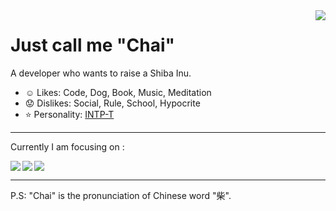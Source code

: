 <a href="#">
<img align="right" src="https://github-readme-stats.vercel.app/api?username=MegChai&show_icons=true&hide_border=true&count_private=true&include_all_commits=true">
</a>

# Just call me "Chai"

A developer who wants to raise a Shiba Inu.

- :relaxed: Likes: Code, Dog, Book, Music, Meditation
- :worried: Dislikes: Social, Rule, School, Hypocrite
- :star: Personality: [INTP-T](https://www.16personalities.com/intp-personality)

----

Currently I am focusing on :

<a href="https://github.com/MegEngine/MegEngine">
  <img align="left" src="https://github-readme-stats.vercel.app/api/pin/?username=MegEngine&repo=MegEngine&show_owner=true" />
</a>

<a href="https://github.com/MegEngine/Documentation">
  <img align="left" src="https://github-readme-stats.vercel.app/api/pin/?username=MegEngine&repo=Documentation&show_owner=true" />
</a>

<a href="#"><img align="center" src="https://via.placeholder.com/600x1.png/fff/fff"></a>

----

P.S: "Chai" is the pronunciation of Chinese word "柴".
